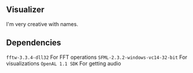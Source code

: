 Visualizer
----------

I'm very creative with names.

## Dependencies

`fftw-3.3.4-dll32` For FFT operations
`SFML-2.3.2-windows-vc14-32-bit` For visualizations
`OpenAL 1.1 SDK` For getting audio